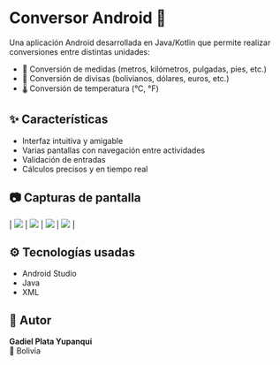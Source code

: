 # Conversor Android 📱

Una aplicación Android desarrollada en Java/Kotlin que permite realizar conversiones entre distintas unidades:

- 🔁 Conversión de medidas (metros, kilómetros, pulgadas, pies, etc.)
- 💱 Conversión de divisas (bolivianos, dólares, euros, etc.)
- 🌡️ Conversión de temperatura (°C, °F)

## ✨ Características

- Interfaz intuitiva y amigable
- Varias pantallas con navegación entre actividades
- Validación de entradas
- Cálculos precisos y en tiempo real

## 📷 Capturas de pantalla


| ![](capturas/ima1.jpg) | ![](capturas/ima2.jpg) | ![](capturas/ima3.jpg) | ![](capturas/ima4.jpg) |


## ⚙️ Tecnologías usadas

- Android Studio
- Java
- XML

## 🧠 Autor

**Gadiel Plata Yupanqui**  
📍 Bolivia

